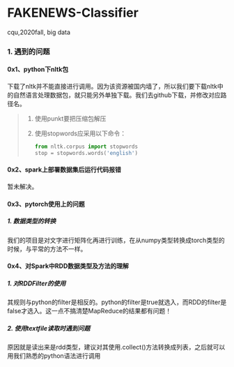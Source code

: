 # FAKENEWS-Classifier
cqu,2020fall, big data

### 1. 遇到的问题

#### 0x1、python下nltk包

下载了nltk并不能直接进行调用。因为该资源被国内墙了，所以我们要下载nltk中的自然语言处理数据包，就只能另外单独下载。我们去github下载，并修改对应路径名。

> 1. 使用punkt要把压缩包解压
>
> 2. 使用stopwords应采用以下命令：
>
>    ```python
>    from nltk.corpus import stopwords
>    stop = stopwords.words('english')
>    ```



#### 0x2、spark上部署数据集后运行代码报错

暂未解决。



#### 0x3、pytorch使用上的问题

##### 1. 数据类型的转换

我们的项目是对文字进行矩阵化再进行训练，在从numpy类型转换成torch类型的时候，与平常的方法不一样。

#### 0x4、对Spark中RDD数据类型及方法的理解

##### 1. 对RDDFilter的使用

其规则与python的filter是相反的。python的filter是true就选入，而RDD的filter是false才选入。这一点不搞清楚MapReduce的结果都有问题！

##### 2. 使用textfile读取时遇到问题

原因就是读出来是rdd类型，建议对其使用.collect()方法转换成列表，之后就可以用我们熟悉的python语法进行调用

#### 
